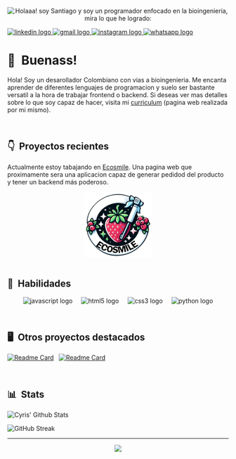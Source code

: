 <div align="center">

![Holaaa! soy Santiago y soy un programador enfocado en la bioingenieria, mira lo que he logrado:](https://media4.giphy.com/media/v1.Y2lkPTc5MGI3NjExeGlhM2xqdmg1c2h5Nm92YXhsdDFqY3RoZzdkaDh6d3kwZjBrc2dzNSZlcD12MV9pbnRlcm5hbF9naWZfYnlfaWQmY3Q9Zw/4psWQdadR6pUdLfz8c/giphy.gif)

</div>

<div align="left">
  <a href="www.linkedin.com/in/santiago-diaz-e" target="_blank">
    <img src="https://img.shields.io/static/v1?message=LinkedIn&logo=linkedin&label=&color=0077B5&logoColor=white&labelColor=&style=for-the-badge" height="28" alt="linkedin logo"  />
  </a>
  <a href="santiagodiazeo@gmail.com" target="_blank">
    <img src="https://img.shields.io/static/v1?message=Gmail&logo=gmail&label=&color=D14836&logoColor=white&labelColor=&style=for-the-badge" height="28" alt="gmail logo"  />
  </a>
  <a href="https://www.instagram.com/its_tiago02/" target="_blank">
    <img src="https://img.shields.io/static/v1?message=Instagram&logo=instagram&label=&color=E4405F&logoColor=white&labelColor=&style=for-the-badge" height="28" alt="instagram logo"  />
  </a>
  <a href="https://wa.link/op648z" target="_blank">
    <img src="https://img.shields.io/static/v1?message=Whatsapp&logo=whatsapp&label=&color=25D366&logoColor=white&labelColor=&style=for-the-badge" height="28" alt="whatsapp logo"  />
  </a>
</div>

# 👋 &nbsp;Buenass!

Hola! Soy un desarollador Colombiano con vias a bioingenieria. Me encanta aprender de diferentes lenguajes de programacion y suelo ser bastante versatil a la hora de trabajar frontend o backend. 
Si deseas ver mas detalles sobre lo que soy capaz de hacer, visita mi [curriculum](https://santiag0jaja.github.io/Curriculum) (pagina web realizada por mi mismo).

&nbsp;

## 👇 &nbsp;Proyectos recientes

Actualmente estoy tabajando en [Ecosmile](https://santiag0jaja.github.io/Ecosmile). Una pagina web que proximamente sera una aplicacion capaz de generar pedidod del producto y tener un backend más poderoso.
  <div align="center">
  <img src="assets/img/ecosmile.png" height="150" align="center" alt="ecosmile logo"  />
  </div>
&nbsp;

## 🧰 &nbsp;Habilidades

<div align="center">
  <img src="https://cdn.jsdelivr.net/gh/devicons/devicon/icons/javascript/javascript-original.svg" height="30" alt="javascript logo"  />
  <img width="12" />
  <img src="https://cdn.jsdelivr.net/gh/devicons/devicon/icons/html5/html5-original.svg" height="30" alt="html5 logo"  />
  <img width="12" />
  <img src="https://cdn.jsdelivr.net/gh/devicons/devicon/icons/css3/css3-original.svg" height="30" alt="css3 logo"  />
  <img width="12" />
  <img src="https://cdn.jsdelivr.net/gh/devicons/devicon/icons/python/python-original.svg" height="30" alt="python logo"  />
</div>

&nbsp;

## 🖥 &nbsp;Otros proyectos destacados

[![Readme Card](https://github-readme-stats.vercel.app/api/pin/?username=santiag0jaja&repo=Skyvoyage&bg_color=0d1116&title_color=ce09ec&text_color=a4aacb&icon_color=007ec6)](https://github.com/Santiag0jaja/Skyvoyage) &nbsp; [![Readme Card](https://github-readme-stats.vercel.app/api/pin/?username=Santiag0jaja&repo=Terna-FOUR&bg_color=0d1116&title_color=ce09ec&text_color=a4aacb&icon_color=007ec6)](https://github.com/Santiag0jaja/Terna-FOUR)

&nbsp;

## 📊 &nbsp;Stats

![Cyris' Github Stats](https://github-readme-stats.vercel.app/api?username=Santiag0jaja&hide=contribs,prs&show_icons=true&bg_color=0d1116&title_color=ce09ec&text_color=a4aacb&icon_color=007ec6)

![GitHub Streak](https://github-readme-streak-stats.herokuapp.com/?user=Santiag0jaja&theme=dark&count_private=true&bg_color=0d1116&title_color=ce09ec&text_color=a4aacb&icon_color=007ec6)

---
<div align="center">
<img height="200" src="https://media.giphy.com/media/UQ1LQCGpFHGgz0Y28W/giphy.gif?cid=ecf05e47q6h1uxpiy0ykuxjkadaebqvxljyfmbk1pvm13nng&ep=v1_gifs_search&rid=giphy.gif&ct=g"  />
</div>
